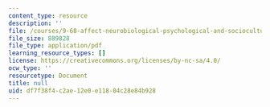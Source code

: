 ```yaml
---
content_type: resource
description: ''
file: /courses/9-68-affect-neurobiological-psychological-and-sociocultural-counterparts-of-feelings-spring-2013/df7f38f4c2ae12e0e11804c28e84b928_MIT9_68S13_syllabus.pdf
file_size: 889828
file_type: application/pdf
learning_resource_types: []
license: https://creativecommons.org/licenses/by-nc-sa/4.0/
ocw_type: ''
resourcetype: Document
title: null
uid: df7f38f4-c2ae-12e0-e118-04c28e84b928
---
```

